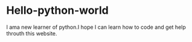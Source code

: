# Hello-python-world
I ama new learner of python.I hope I can learn how to code and get help throuth this website.
